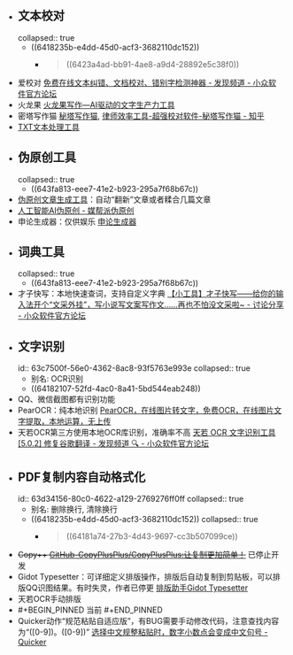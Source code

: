 - ## 文本校对
  collapsed:: true
	- ((6418235b-e4dd-45d0-acf3-3682110dc152))
		- >((6423a4ad-bb91-4ae8-a9d4-28892e5c38f0))
- 爱校对 [免费在线文本纠错、文档校对、错别字检测神器 - 发现频道 - 小众软件官方论坛](https://meta.appinn.net/t/topic/34225)
- 火龙果 [火龙果写作—AI驱动的文字生产力工具](https://www.mypitaya.com/)
- 密塔写作猫 [秘塔写作猫](https://xiezuocat.com/?s=cbdag), [律师效率工具-超强校对软件-秘塔写作猫 - 知乎](https://zhuanlan.zhihu.com/p/95976015)
- [TXT文本处理工具](http://www.txttool.com/)
- ## 伪原创工具
  collapsed:: true
	- ((643fa813-eee7-41e2-b923-295a7f68b67c))
- [伪原创文章生成工具](https://zhuanlan.zhihu.com/p/163360636)：自动“翻新”文章或者糅合几篇文章
- [人工智能AI伪原创 - 媒帮派伪原创](https://ai.meibp.com/)
- 申论生成器：仅供娱乐 [申论生成器](https://sojo.im/slscq/)
- ## 词典工具
  collapsed:: true
	- ((643fa813-eee7-41e2-b923-295a7f68b67c))
- 才子快写：本地快速查词，支持自定义字典 [【小工具】才子快写——给你的输入法开个“文采外挂”，写小说写文案写作文......再也不怕没文采啦~ - 讨论分享 - 小众软件官方论坛](https://meta.appinn.net/t/topic/35093)
- ## 文字识别
  id:: 63c7500f-56e0-4362-8ac8-93f5763e993e
  collapsed:: true
	- 别名: OCR识别
	- ((64182107-52fd-4ac0-8a41-5bd544eab248))
- QQ、微信截图都有识别功能
- PearOCR：纯本地识别 [PearOCR，在线图片转文字，免费OCR，在线图片文字提取，本地运算，无上传](https://pearocr.com/#/)
- 天若OCR第三方使用本地OCR库识别，准确率不高 [天若 OCR 文字识别工具 [5.0.2] 修复谷歌翻译 - 发现频道 🔍 - 小众软件官方论坛](https://meta.appinn.net/t/topic/25133)
- ## PDF复制内容自动格式化
  id:: 63d34156-80c0-4622-a129-2769276ff0ff
  collapsed:: true
	- 别名: 删除换行, 清除换行
	- ((6418235b-e4dd-45d0-acf3-3682110dc152))
	  collapsed:: true
		- >((64181a74-27b3-4d43-9697-cc3b507099ce))
- ~~Copy++ [GitHub-CopyPlusPlus/CopyPlusPlus:让复制更加简单！](https://github.com/CopyPlusPlus/CopyPlusPlus)~~ 已停止开发
- Gidot Typesetter：可详细定义排版操作，排版后自动复制到剪贴板，可以排版QQ识图结果。有时失灵，作者已停更 [排版助手Gidot Typesetter](http://www.epinv.com/post/3853.html)
- 天若OCR手动排版
- #+BEGIN_PINNED
  当前
  #+END_PINNED
- Quicker动作“规范粘贴自适应版”，有BUG需要手动修改代码，注意查找内容为“([0-9])。([0-9])” [选择中文规整粘贴时，数字小数点会变成中文句号 - Quicker](https://getquicker.net/Common/Topics/ViewTopic/15092)
